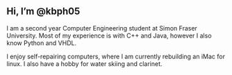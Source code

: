 ## Hi, I’m @kbph05

I am a second year Computer Engineering student at Simon Fraser University. Most of my experience is with C++ and Java, however I also know Python and VHDL.

I enjoy self-repairing computers, where I am currently rebuilding an iMac for linux. I also have a hobby for water skiing and clarinet.

<!---
kbph05/kbph05 is a ✨ special ✨ repository because its `README.md` (this file) appears on your GitHub profile.
You can click the Preview link to take a look at your changes.
--->
